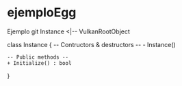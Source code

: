 # ejemploEgg
Ejemplo git 
Instance <|-- VulkanRootObject

class Instance {
    -- Contructors & destructors --
    - Instance()
    
    -- Public methods --
    + Initialize() : bool
}
